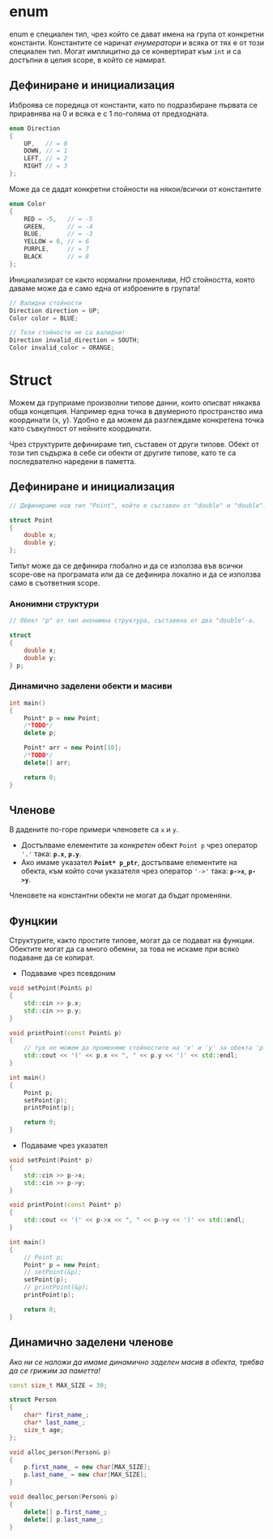 # enum
 enum е специален тип, чрез който се дават имена на група от конкретни константи. Константите се наричат *енумератори* и всяка от тях е от този специален тип. Могат имплицитно да се конвертират към `int` и са достъпни в целия scope, в който се намират. 

## Дефиниране и инициализация
Изброява се поредица от константи, като по подразбиране първата се приравнява на 0 и всяка е с 1 по-голяма от предходната.
```c++
enum Direction
{
    UP,   // = 0
    DOWN, // = 1
    LEFT, // = 2
    RIGHT // = 3
};
```
Може да се дадат конкретни стойности на някои/всички от константите
```c++
enum Color
{
    RED = -5,   // = -5
    GREEN,      // = -4
    BLUE,       // = -3
    YELLOW = 6, // = 6
    PURPLE,     // = 7
    BLACK       // = 8
};
```
Инициализират се както нормални променливи, *НО* стойността, която даваме може да е само една от изброените в групата!
```c++
// Валидни стойности
Direction direction = UP;
Color color = BLUE;

// Тези стойности не са валидни!
Direction invalid_direction = SOUTH; 
Color invalid_color = ORANGE; 
```

# Struct

Можем да груприаме произволни типове данни, които описват някаква обща концепция. Например една точка в двумерното пространство има координати (x, y). Удобно е да можем да разглеждаме конкретена точка като съвкупност от нейните координати.  
   
Чрез структурите дефинираме тип, съставен от други типове. Обект от този тип съдържа в себе си обекти от другите типове, като те са последвателно наредени в паметта.

## Дефиниране и инициализация

```c++
// Дефинираме нов тип "Pоint", който е съставен от "double" и "double". 

struct Point 
{
    double x;
    double y;
};
```
Типът може да се дефинира глобално и да се използва във всички scope-ове на програмата или да се дефинира локално и да се използва само в съответния scope. 

### Анонимни структури
```c++
// Обект "p" от тип анонимна структура, съставена от два "double"-a.

struct 
{
    double x;
    double y;
} p;
```
### Динамичнo заделени обекти и масиви
```c++
int main()
{
    Point* p = new Point;
    /*TODO*/
    delete p;

    Point* arr = new Point[10];
    /*TODO*/
    delete[] arr;

    return 0;
}
```
## Членове

В дадените по-горе примери членовете са `x` и `y`. 
- Достъпваме елементите за *конкретен* обект `Point p` чрез оператор `'.'` така: **`p.x`**, **`p.y`**.
- Ако имаме указател **`Point* p_ptr`**, достъпваме елементите на обекта, към който сочи указателя чрез оператор `'->'` така: **`p->x`**, **`p->y`**.   
   
Членовете на константни обекти не могат да бъдат променяни.

## Фунцкии

Структурите, както простите типове, могат да се подават на функции. Обектите могат да са много обемни, за това не искаме при всяко подаване да се копират.

- Подаваме чрез псевдоним
```c++
void setPoint(Point& p)
{
    std::cin >> p.x;
    std::cin >> p.y;
}

void printPoint(const Point& p)
{
    // тук не можем да променяме стойностите на 'x' и 'y' за обекта 'p'
    std::cout << '(' << p.x << ", " << p.y << ')' << std::endl;
}

int main() 
{
    Point p;
    setPoint(p);
    printPoint(p);

    return 0;
}
```
- Подаваме чрез указател
```c++
void setPoint(Point* p)
{
    std::cin >> p->x;
    std::cin >> p->y;
}

void printPoint(const Point* p)
{
    std::cout << '(' << p->x << ", " << p->y << ')' << std::endl;
}

int main() 
{
    // Point p;
    Point* p = new Point;
    // setPoint(&p);
    setPoint(p);
    // printPoint(&p);
    printPoint(p);

    return 0;
}
```
## Динамично заделени членове

*Ако ни се наложи да имаме динамично заделен масив в обекта, трябва да се грижим за паметта!*

```c++
const size_t MAX_SIZE = 30;

struct Person
{
    char* first_name_;
    char* last_name_;
    size_t age;
};

void alloc_person(Person& p)
{
    p.first_name_ = new char[MAX_SIZE];
    p.last_name_ = new char[MAX_SIZE];
}

void dealloc_person(Person& p)
{
    delete[] p.first_name_;
    delete[] p.last_name_;
}
```
